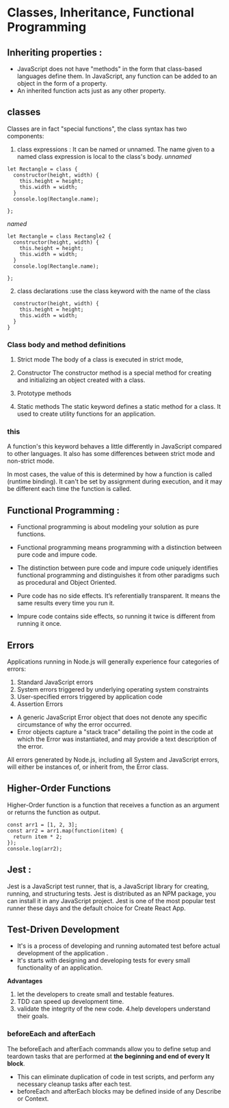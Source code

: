  # Classes, Inheritance, Functional Programming

 
## Inheriting properties :

- JavaScript does not have "methods" in the form that class-based languages define them. 
 In JavaScript, any function can be added to an object in the form of a property.
- An inherited function acts just as any other property.

## classes

Classes are in fact "special functions", the class syntax has two components:
1. class expressions : It can be named or unnamed. The name given to a named class expression is local to the class's body.
*unnamed*

```
let Rectangle = class {
  constructor(height, width) {
    this.height = height;
    this.width = width;
  }
  console.log(Rectangle.name);

};
``` 


*named*

```
let Rectangle = class Rectangle2 {
  constructor(height, width) {
    this.height = height;
    this.width = width;
  }
  console.log(Rectangle.name);

};
```

2. class declarations :use the class keyword with the name of the class
``` class Rectangle {
  constructor(height, width) {
    this.height = height;
    this.width = width;
  }
}
```

### Class body and method definitions

1. Strict mode
The body of a class is executed in strict mode,

2. Constructor
The constructor method is a special method for creating and initializing an object created with a class.

3. Prototype methods 
4. Static methods
The static keyword defines a static method for a class.
It used to create utility functions for an application.

### this 

A function's this keyword behaves a little differently in JavaScript compared to other languages. It also has some differences between strict mode and non-strict mode.

In most cases, the value of this is determined by how a function is called (runtime binding). It can't be set by assignment during execution, and it may be different each time the function is called.

## Functional Programming :

- Functional programming is about modeling your solution as pure functions.
- Functional programming means programming with a distinction between pure code and impure code.

- The distinction between pure code and impure code uniquely identifies functional programming and distinguishes it from other paradigms such as procedural and Object Oriented.

- Pure code has no side effects. It’s referentially transparent. It means the same results every time you run it.

- Impure code contains side effects, so running it twice is different from running it once.

## Errors

Applications running in Node.js will generally experience four categories of errors:
1. Standard JavaScript errors 
2. System errors triggered by underlying operating system constraints
3.  User-specified errors triggered by application code
4. Assertion Errors

- A generic JavaScript Error object that does not denote any specific circumstance of why the error occurred. 
- Error objects capture a "stack trace" detailing the point in the code at which the Error was instantiated, and may provide a text description of the error.

All errors generated by Node.js, including all System and JavaScript errors, will either be instances of, or inherit from, the Error class.

## Higher-Order Functions

Higher-Order function is a function that receives a function as an argument or returns the function as output.


```
const arr1 = [1, 2, 3];
const arr2 = arr1.map(function(item) {
  return item * 2;
});
console.log(arr2);

```
## Jest :
Jest is a JavaScript test runner, that is, a JavaScript library for creating, running, and structuring tests. Jest is distributed as an NPM package, you can install it in any JavaScript project. Jest is one of the most popular test runner these days and the default choice for Create React App.

## Test-Driven Development

- It's is a process of developing and running automated test before actual development of the application .
- It's starts with designing and developing tests for every small functionality of an application.

**Advantages**
1. let the developers to create small and testable features.
2. TDD can speed up development time. 
3. validate the integrity of the new code. 4.help developers understand their goals.

### beforeEach and afterEach

The beforeEach and afterEach commands allow you to define setup and teardown tasks that are performed at **the beginning and end of every It block**.
- This can eliminate duplication of code in test scripts, and perform any necessary cleanup tasks after each test. 
- beforeEach and afterEach blocks may be defined inside of any Describe or Context.